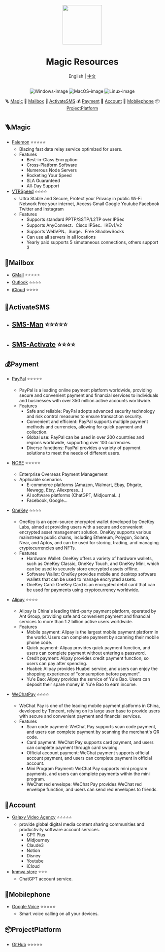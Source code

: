 <div align="center">
	<img src="https://avatars.githubusercontent.com/u/163280927?v=4" width="128" />
	<h1>Magic Resources</h1>
	<span>English | <a href="./README.zh.md">中文</a></span>
 	<br/><br/>

![Windows-image](https://img.shields.io/badge/-Windows-blue?logo=windows)
![MacOS-image](https://img.shields.io/badge/-MacOS-black?logo=apple)
![Linux-image](https://img.shields.io/badge/-Linux-333?logo=ubuntu)
 
🪜 [Magic](#Magic) 
📮 [Mailbox](#Mailbox) 
🔘 [ActivateSMS](#Mailbox) 
💰 [Payment](#Payment) 
🔑 [Account](#Account) 
📱 [Mobilephone](#Mobilephone) 
📦 [ProjectPlatform](#ProjectPlatform)
</div>

<h1> </h1>

## 🪜Magic

- [Falemon](https://prknm.com/s/bzjl11) ⭐⭐⭐⭐⭐
  - Blazing fast data relay service optimized for users.
  - Features
    - Best-in-Class Encryption
    - Cross-Platform Software
    - Numerous Node Servers
    - Rocketing Your Speed
    - SLA Guaranteed
    - All-Day Support
- [VTRSpeed](https://www.vtrchina.cc/) ⭐⭐⭐⭐
 	- Ultra Stable and Secure, Protect your Privacy in public Wi-Fi Network
Free your internet, Access Gmail Google Youtube Facebook Twitter and Instagram
	- Features
  		- Supports standard PPTP/SSTP/L2TP over IPSec
		- Supports AnyConnect、Cisco IPSec、IKEv1/v2
		- Supports WebVPN、Surge、Free ShadowSocks
		- Can use all servers in all locations
		- Yearly paid supports 5 simutaneous connections, others support 3
      
## 📮Mailbox

- [GMail](https://mail.google.com/) ⭐⭐⭐⭐⭐
- [Outlook](https://outlook.com/) ⭐⭐⭐⭐
- [iCloud](https://www.icloud.com/) ⭐⭐⭐⭐

## 🔘ActivateSMS

- [SMS-Man](https://sms-man.com/) ⭐⭐⭐⭐⭐
  - 
- [SMS-Activate](https://sms-activate.org/) ⭐⭐⭐⭐
  - 

## 💰Payment

- [PayPal](https://www.paypal.com/) ⭐⭐⭐⭐⭐
 	- PayPal is a leading online payment platform worldwide, providing secure and convenient payment and financial services to individuals and businesses with over 350 million active accounts worldwide.
	- Features
		- Safe and reliable: PayPal adopts advanced security technology and risk control measures to ensure transaction security.
		- Convenient and efficient: PayPal supports multiple payment methods and currencies, allowing for quick payment and collection.
		- Global use: PayPal can be used in over 200 countries and regions worldwide, supporting over 100 currencies.
		- Diverse functions: PayPal provides a variety of payment solutions to meet the needs of different users.
   
- [NOBE](https://nobepay.com/) ⭐⭐⭐⭐⭐
	- Enterprise Overseas Payment Management
	- Applicable scenarios
		- E-commerce platforms (Amazon, Walmart, Ebay, Dhgate, Newegg, Etsy, Aliexpress...)
  	 	- AI software platforms (ChatGPT, Midjournal...)
      	- Facebook, Google...

- [OneKey](https://card.onekey.so/) ⭐⭐⭐⭐
	- OneKey is an open-source encrypted wallet developed by OneKey Labs, aimed at providing users with a secure and convenient encrypted asset management solution. OneKey supports various mainstream public chains, including Ethereum, Polygon, Solana, Near, and Aptos, and can be used for storing, trading, and managing cryptocurrencies and NFTs.
	- Features
		- Hardware Wallet: OneKey offers a variety of hardware wallets, such as OneKey Classic, OneKey Touch, and OneKey Mini, which can be used to securely store encrypted assets offline.
		- Software Wallet: OneKey provides mobile and desktop software wallets that can be used to manage encrypted assets.
		- OneKey Card: OneKey Card is an encrypted debit card that can be used for payments using cryptocurrency worldwide.

- [Alipay](https://www.alipay.com/) ⭐⭐⭐⭐
	- Alipay is China's leading third-party payment platform, operated by Ant Group, providing safe and convenient payment and financial services to more than 1.2 billion active users worldwide.
	- Features
		- Mobile payment: Alipay is the largest mobile payment platform in the world. Users can complete payment by scanning their mobile phone code.
		- Quick payment: Alipay provides quick payment function, and users can complete payment without entering a password.
		- Credit payment: Alipay provides credit payment function, so users can pay after spending.
		- Huabei: Alipay provides Huabei service, and users can enjoy the shopping experience of "consumption before payment".
		- Yu'e Bao: Alipay provides the service of Yu'e Bao. Users can deposit their spare money in Yu'e Bao to earn income.

- [WeChatPay](https://pay.weixin.qq.com/) ⭐⭐⭐⭐
	- WeChat Pay is one of the leading mobile payment platforms in China, developed by Tencent, relying on its large user base to provide users with secure and convenient payment and financial services.
 	- Features
		- Scan code payment: WeChat Pay supports scan code payment, and users can complete payment by scanning the merchant's QR code.
		- Card payment: WeChat Pay supports card payment, and users can complete payment through card swiping.
		- Official account payment: WeChat payment supports official account payment, and users can complete payment in official account.
		- Mini Program Payment: WeChat Pay supports mini program payments, and users can complete payments within the mini program.
		- WeChat red envelope: WeChat Pay provides WeChat red envelope function, and users can send red envelopes to friends.
  
## 🔑Account

- [Galaxy Video Agency](https://nf.video/xECia) ⭐⭐⭐⭐⭐
 	- provide global digital media content sharing communities and productivity software account services.
    	- GPT Plus
		- Midjourney
		- Claude3
		- Notion
		- Disney
		- Youtube
		- iCloud
- [knmva.store](https://knmva.store/) ⭐⭐⭐
	- ChatGPT account service.

## 📱Mobilephone

- [Google Voice](https://voice.google.com/) ⭐⭐⭐⭐⭐
	- Smart voice calling on all your devices.


## 📦ProjectPlatform

- [GitHub](https://github.com/) ⭐⭐⭐⭐⭐

